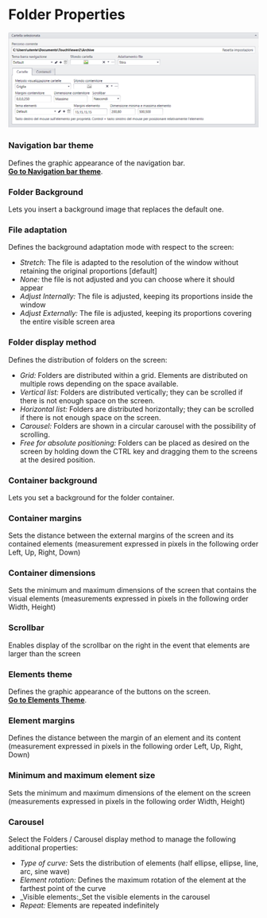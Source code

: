 # Folder Properties
![](/img/folder_properties.png)

### Navigation bar theme
Defines the graphic appearance of the navigation bar.
<br>[__Go to Navigation bar theme__](/it/media-manager/themes/theme-navigationbar.md).

### Folder Background
Lets you insert a background image that replaces the default one.

### File adaptation
Defines the background adaptation mode with respect to the screen:

  - _Stretch:_ The file is adapted to the resolution of the window without retaining the original proportions [default]<br>
  - _None:_ the file is not adjusted and you can choose where it should appear<br>
  - _Adjust Internally:_ The file is adjusted, keeping its proportions inside the window<br>
  - _Adjust Externally:_ The file is adjusted, keeping its proportions covering the entire visible screen area

### Folder display method
Defines the distribution of folders on the screen:

  - _Grid:_ Folders are distributed within a grid. Elements are distributed on multiple rows depending on the space available.
  - _Vertical list:_ Folders are distributed vertically; they can be scrolled if there is not enough space on the screen.
  - _Horizontal list:_ Folders are distributed horizontally; they can be scrolled if there is not enough space on the screen.
  - _Carousel:_ Folders are shown in a circular carousel with the possibility of scrolling.
  - _Free for absolute positioning:_ Folders can be placed as desired on the screen by holding down the CTRL key and dragging them to the screens at the desired position.

### Container background
Lets you set a background for the folder container.

### Container margins
Sets the distance between the external margins of the screen and its contained elements (measurement expressed in pixels in the following order Left, Up, Right, Down)

### Container dimensions
Sets the minimum and maximum dimensions of the screen that contains the visual elements (measurements expressed in pixels in the following order Width, Height)

### Scrollbar
Enables display of the scrollbar on the right in the event that elements are larger than the screen

### Elements theme
Defines the graphic appearance of the buttons on the screen.
<br>[__Go to Elements Theme__](/it/media-manager/themes/theme-element.md).

### Element margins
Defines the distance between the margin of an element and its content (measurement expressed in pixels in the following order Left, Up, Right, Down)

### Minimum and maximum element size
Sets the minimum and maximum dimensions of the element on the screen (measurements expressed in pixels in the following order Width, Height)

### Carousel
Select the Folders / Carousel display method to manage the following additional properties:

* _Type of curve:_ Sets the distribution of elements (half ellipse, ellipse, line, arc, sine wave)
* _Element rotation:_ Defines the maximum rotation of the element at the farthest point of the curve
* _Visible elements:_Set the visible elements in the carousel
* _Repeat:_ Elements are repeated indefinitely
